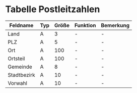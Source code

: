 # Tabelle Postleitzahlen



| Feldname    | Typ | Größe | Funktion | Bemerkung |
|-------------|-----|-------|----------|-----------|
| Land        | A   | 3     | -        | -         |
| PLZ         | A   | 5     | -        | -         |
| Ort         | A   | 100   | -        | -         |
| Ortsteil    | A   | 100   | -        | -         |
| Gemeinde    | A   | 8     | -        | -         |
| Stadtbezirk | A   | 10    | -        | -         |
| Vorwahl     | A   | 10    | -        | -         |

